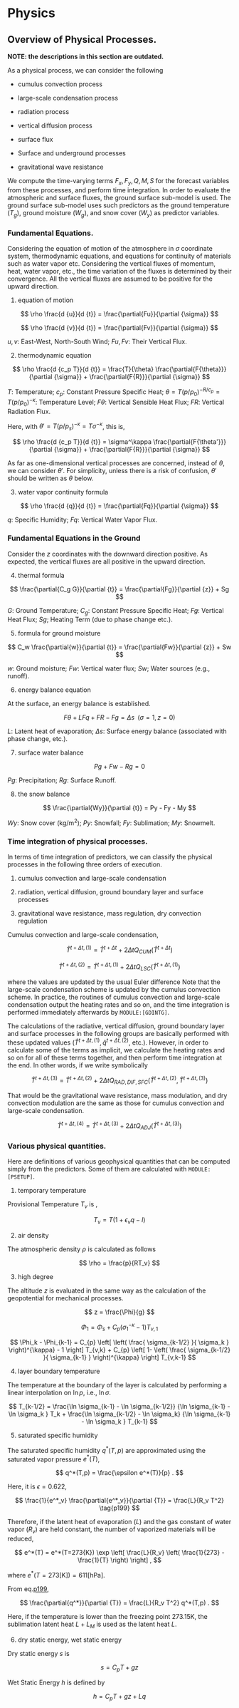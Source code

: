 # Physics

## Overview of Physical Processes.

**NOTE: the descriptions in this section are outdated.**

As a physical process, we can consider the following

 - cumulus convection process

 - large-scale condensation process

 - radiation process

 - vertical diffusion process

 - surface flux

 - Surface and underground processes

 - gravitational wave resistance

We compute the time-varying terms $F_x, F_y, Q, M, S$ for the forecast variables from these processes, and perform time integration. In order to evaluate the atmospheric and surface fluxes, the ground surface sub-model is used. The ground surface sub-model uses such predictors as the ground temperature ($T_g$), ground moisture ($W_g$), and snow cover ($W_y$) as predictor variables.

### Fundamental Equations.

Considering the equation of motion of the atmosphere in $\sigma$ coordinate system, thermodynamic equations, and equations for continuity of materials such as water vapor etc. Considering the vertical fluxes of momentum, heat, water vapor, etc., the time variation of the fluxes is determined by their convergence. All the vertical fluxes are assumed to be positive for the upward direction.

1. equation of motion

$$
  \rho \frac{d {u}}{d {t}} = \frac{\partial{Fu}}{\partial {\sigma}}
$$


$$
  \rho \frac{d {v}}{d {t}} = \frac{\partial{Fv}}{\partial {\sigma}}
$$


$u, v$: East-West, North-South Wind; $Fu, Fv$: Their Vertical Flux.

2. thermodynamic equation

$$
  \rho \frac{d {c_p T}}{d {t}} = \frac{T}{\theta} \frac{\partial{F{\theta}}}{\partial {\sigma}}
                     + \frac{\partial{F{R}}}{\partial {\sigma}}
$$


$T$: Temperature; $c_p$: Constant Pressure Specific Heat; $\theta=T(p/p_0)^{-R/c_p}=T(p/p_0)^{-\kappa}$: Temperature Level; $F\theta$: Vertical Sensible Heat Flux; $FR$: Vertical Radiation Flux.

Here, with $\theta'=T(p/p_s)^{-\kappa}=T\sigma^{-\kappa}$, this is,

$$
  \rho \frac{d {c_p T}}{d {t}} = \sigma^\kappa \frac{\partial{F{\theta'}}}{\partial {\sigma}}
                     + \frac{\partial{F{R}}}{\partial {\sigma}}
$$


As far as one-dimensional vertical processes are concerned, instead of $\theta$, we can consider $\theta'$. For simplicity, unless there is a risk of confusion, $\theta'$ should be written as $\theta$ below.

3. water vapor continuity formula

$$
  \rho \frac{d {q}}{d {t}} = \frac{\partial{Fq}}{\partial {\sigma}}
$$

$q$: Specific Humidity; $F{q}$: Vertical Water Vapor Flux.

### Fundamental Equations in the Ground

Consider the $z$ coordinates with the downward direction positive. As expected, the vertical fluxes are all positive in the upward direction.

4. thermal formula

$$
  \frac{\partial{C_g G}}{\partial {t}} = \frac{\partial{Fg}}{\partial {z}} + Sg
$$


$G$: Ground Temperature; $C_g$: Constant Pressure Specific Heat; $F{g}$: Vertical Heat Flux; $Sg$; Heating Term (due to phase change etc.).

5. formula for ground moisture

$$
  C_w \frac{\partial{w}}{\partial {t}} = \frac{\partial{Fw}}{\partial {z}} + Sw
$$

$w$: Ground moisture; $F{w}$: Vertical water flux; $Sw$; Water sources (e.g., runoff).

6. energy balance equation

 At the surface, an energy balance is established.

$$
    F{\theta} + L F{q} + F{R} - F{g} = \Delta s \; \; (\sigma=1, z=0)
$$

$L$: Latent heat of evaporation; $\Delta s$: Surface energy balance (associated with phase change, etc.).

7. surface water balance

$$
  Pg + Fw - Rg = 0
$$

$Pg$: Precipitation; $Rg$: Surface Runoff.

8. the snow balance

$$
  \frac{\partial{Wy}}{\partial {t}} = Py - Fy - My
$$

$Wy$: Snow cover (kg/m$^2$); $Py$: Snowfall; $Fy$: Sublimation; $My$: Snowmelt.

### Time integration of physical processes.

In terms of time integration of predictors, we can classify the physical processes in the following three orders of execution.

1. cumulus convection and large-scale condensation

2. radiation, vertical diffusion, ground boundary layer and surface processes

3. gravitational wave resistance, mass regulation, dry convection regulation

Cumulus convection and large-scale condensation,

$$
  \hat{T}^{t+\Delta t,(1)} = \hat{T}^{t+\Delta t}
                         +  2 \Delta t Q_{CUM}(\hat{T}^{t+\Delta t})
$$


$$
  \hat{T}^{t+\Delta t,(2)} = \hat{T}^{t+\Delta t,(1)}
                         +  2 \Delta t Q_{LSC}(\hat{T}^{t+\Delta t,(1)})
$$


where the values are updated by the usual Euler difference Note that the large-scale condensation scheme is updated by the cumulus convection scheme. In practice, the routines of cumulus convection and large-scale condensation output the heating rates and so on, and the time integration is performed immediately afterwards by `MODULE:[GDINTG]`.

The calculations of the radiative, vertical diffusion, ground boundary layer and surface processes in the following groups are basically performed with these updated values ($\hat{T}^{t+\Delta t,(1)}, \hat{q}^{t+\Delta t,(2)}$, etc.). However, in order to calculate some of the terms as implicit, we calculate the heating rates and so on for all of these terms together, and then perform time integration at the end. In other words, if we write symbolically

$$
  \hat{T}^{t+\Delta t,(3)} = \hat{T}^{t+\Delta t,(2)}
              + 2 \Delta t Q_{RAD,DIF,SFC}
               (\hat{T}^{t+\Delta t,(2)},\hat{T}^{t+\Delta t,(3)})
$$


That would be the gravitational wave resistance, mass modulation, and dry convection modulation are the same as those for cumulus convection and large-scale condensation.

$$
  \hat{T}^{t+\Delta t,(4)} = \hat{T}^{t+\Delta t,(3)}
              +  2 \Delta t Q_{ADJ}(\hat{T}^{t+\Delta t,(3)})
$$


### Various physical quantities.

Here are definitions of various geophysical quantities that can be computed simply from the predictors. Some of them are calculated with `MODULE:[PSETUP]`.

1. temporary temperature

 Provisional Temperature $T_v$ is ,

$$
  T_v = T ( 1 + \epsilon_v q - l )
$$


2. air density

 The atmospheric density $\rho$ is calculated as follows

$$
  \rho = \frac{p}{RT_v}
$$


3. high degree

The altitude $z$ is evaluated in the same way as the calculation of the geopotential for mechanical processes.

$$
  z = \frac{\Phi}{g}
$$

$$
 \Phi_{1}  =  \Phi_{s} + C_{p} ( \sigma_{1}^{-\kappa} - 1  ) T_{v,1}
$$


$$
 \Phi_k - \Phi_{k-1}
   =  C_{p}
   \left[ \left( \frac{ \sigma_{k-1/2} }{ \sigma_k } \right)^{\kappa}
          - 1 \right] T_{v,k}
       + C_{p}
   \left[ 1-
         \left( \frac{ \sigma_{k-1/2} }{ \sigma_{k-1} } \right)^{\kappa}
              \right] T_{v,k-1}
$$


4. layer boundary temperature

The temperature at the boundary of the layer is calculated by performing a linear interpolation on $\ln p$, i.e., $\ln \sigma$.

$$
  T_{k-1/2} = \frac{\ln \sigma_{k-1} - \ln \sigma_{k-1/2}}
                   {\ln \sigma_{k-1} - \ln \sigma_k      } T_k
            + \frac{\ln \sigma_{k-1/2} - \ln \sigma_k}
                   {\ln \sigma_{k-1} - \ln \sigma_k      } T_{k-1}
$$


5. saturated specific humidity

The saturated specific humidity $q^*(T,p)$ are approximated using the saturated vapor pressure $e^*(T)$,

$$
q^*(T,p) = \frac{\epsilon e^*(T)}{p} .
$$

Here, it is $\epsilon=0.622$,

$$
\frac{1}{e^*_v} \frac{\partial{e^*_v}}{\partial {T}} = \frac{L}{R_v T^2} \tag{p199}
$$

Therefore, if the latent heat of evaporation ($L$) and the gas constant of water vapor ($R_v$) are held constant, the number of vaporized materials will be reduced,

$$
  e^*(T) = e^*(T=273{K})
                      \exp \left[ \frac{L}{R_v}
                            \left( \frac{1}{273} - \frac{1}{T} \right)
                       \right] ,
$$

where $e^*(T=273 \mathrm{[K]}) = 611 \mathrm{[hPa]}$.

From eq.[p199](#p199),

$$
\frac{\partial{q^*}}{\partial {T}} = \frac{L}{R_v T^2} q^*(T,p) .
$$


Here, if the temperature is lower than the freezing point 273.15K, the sublimation latent heat $L+L_M$ is used as the latent heat $L$.

6. dry static energy, wet static energy

Dry static energy $s$ is

$$
  s = C_p T + g z
$$

Wet Static Energy $h$ is defined by

$$
  h = C_p T + g z + L q
$$
